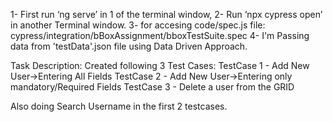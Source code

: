 1- First run ‘ng serve’ in 1 of the terminal window,
2- Run ‘npx cypress open’ in another Terminal window.
3- for accesing code/spec.js file: cypress/integration/bBoxAssignment/bboxTestSuite.spec
4- I'm Passing data from 'testData'.json file using Data Driven Approach.

Task Description:
Created following 3 Test Cases:
TestCase 1 - Add New User->Entering All Fields
TestCase 2 - Add New User->Entering only mandatory/Required Fields
TestCase 3 - Delete a user from the GRID

Also doing Search Username in the first 2 testcases.
